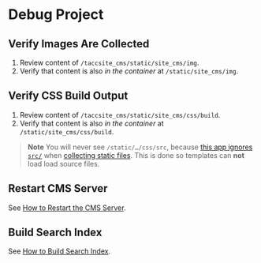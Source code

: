 # Debug Project

## Verify Images Are Collected

1. Review content of `/taccsite_cms/static/site_cms/img`.
2. Verify that content is also _in the container_ at `/static/site_cms/img`.

## Verify CSS Build Output

1. Review content of `/taccsite_cms/static/site_cms/css/build`.
2. Verify that content is also _in the container_ at `/static/site_cms/css/build`.

> **Note**
> You will never see `/static/…/css/src`, because [this app ignores `src/`][ignore-src-dirs] when [collecting static files](#collect-static-files). This is done so templates can **not** load load source files.

[ignore-src-dirs]: https://github.com/TACC/Core-CMS/blob/7b62db1/taccsite_cms/django/contrib/staticfiles_custom/apps.py

## Restart CMS Server

See [How to Restart the CMS Server](https://github.com/TACC/Core-CMS/wiki/How-to-Restart-the-CMS-Server).

## Build Search Index

See [How to Build Search Index](https://github.com/TACC/Core-CMS/wiki/How-to-Build-Search-Index).
